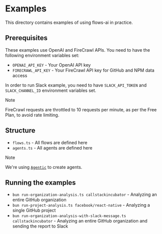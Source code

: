# Examples

This directory contains examples of using flows-ai in practice.

## Prerequisites

These examples use OpenAI and FireCrawl APIs. You need to have the following environment variables set:
- `OPENAI_API_KEY` - Your OpenAI API key
- `FIRECRAWL_API_KEY` - Your FireCrawl API key for GitHub and NPM data access

In order to run Slack example, you need to have `SLACK_API_TOKEN` and `SLACK_CHANNEL_ID` environment variables set.

> [!NOTE]
> FireCrawl requests are throttled to 10 requests per minute, as per the Free Plan, to avoid rate limiting.

## Structure

- `flows.ts` - All flows are defined here
- `agents.ts` - All agents are defined here

> [!NOTE]
> We're using [`Agentic`](https://github.com/agentic/agentic) to create agents.

## Running the examples

- `bun run-organization-analysis.ts callstackincubator` - Analyzing an entire GitHub organization
- `bun run-project-analysis.ts facebook/react-native` - Analyzing a single GitHub project
- `bun run-organization-analysis-with-slack-message.ts callstackincubator` - Analyzing an entire GitHub organization and sending the report to Slack

